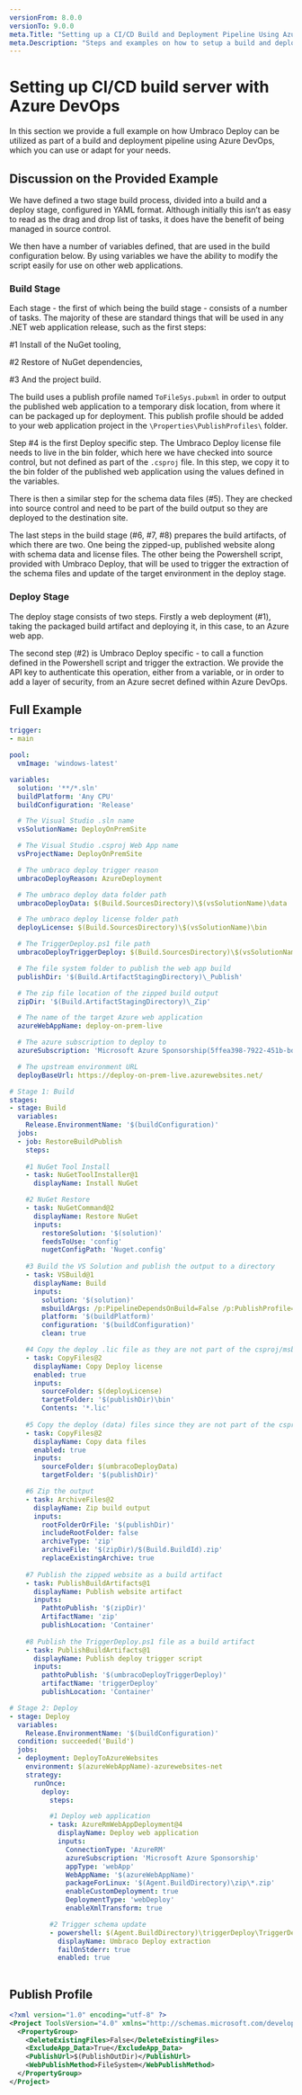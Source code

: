 ```yaml
---
versionFrom: 8.0.0
versionTo: 9.0.0
meta.Title: "Setting up a CI/CD Build and Deployment Pipeline Using Azure DevOps"
meta.Description: "Steps and examples on how to setup a build and deployment pipeline for Umbraco Deploy using Azure DevOps"
---
```


# Setting up CI/CD build server with Azure DevOps

In this section we provide a full example on how Umbraco Deploy can be utilized as part of a build and deployment pipeline using Azure DevOps, which you can use or adapt for your needs.

## Discussion on the Provided Example

We have defined a two stage build process, divided into a build and a deploy stage, configured in YAML format.  Although initially this isn’t as easy to read as the drag and drop list of tasks, it does have the benefit of being managed in source control.

We then have a number of variables defined, that are used in the build configuration below.  By using variables we have the ability to modify the script easily for use on other web applications.

### Build Stage

Each stage - the first of which being the build stage - consists of a number of tasks. The majority of these are standard things that will be used in any .NET web application release, such as the first steps:

#1 Install of the NuGet tooling, 

#2 Restore of NuGet dependencies,

#3 And the project build.

The build uses a publish profile named `ToFileSys.pubxml` in order to output the published web application to a temporary disk location, from where it can be packaged up for deployment.  This publish profile should be added to your web application project in the `\Properties\PublishProfiles\` folder.

Step #4 is the first Deploy specific step.  The Umbraco Deploy license file needs to live in the bin folder, which here we have checked into source control, but not defined as part of the `.csproj` file.  In this step, we copy it to the bin folder of the published web application using the values defined in the variables.

There is then a similar step for the schema data files (#5).  They are checked into source control and need to be part of the build output so they are deployed to the destination site.

The last steps in the build stage (#6, #7, #8) prepares the build artifacts, of which there are two.  One being the zipped-up, published website along with schema data and license files.  The other being the Powershell script, provided with Umbraco Deploy, that will be used to trigger the extraction of the schema files and update of the target environment in the deploy stage.

### Deploy Stage

The deploy stage consists of two steps.  Firstly a web deployment (#1), taking the packaged build artifact and deploying it, in this case, to an Azure web app.  

The second step (#2) is Umbraco Deploy specific - to call a function defined in the Powershell script and trigger the extraction.  We provide the API key to authenticate this operation, either from a variable, or in order to add a layer of security, from an Azure secret defined within Azure DevOps.


## Full Example

```yaml
trigger:
- main

pool:
  vmImage: 'windows-latest'

variables:
  solution: '**/*.sln'
  buildPlatform: 'Any CPU'
  buildConfiguration: 'Release'

  # The Visual Studio .sln name
  vsSolutionName: DeployOnPremSite 

  # The Visual Studio .csproj Web App name
  vsProjectName: DeployOnPremSite

  # The umbraco deploy trigger reason
  umbracoDeployReason: AzureDeployment

  # The umbraco deploy data folder path
  umbracoDeployData: $(Build.SourcesDirectory)\$(vsSolutionName)\data

  # The umbraco deploy license folder path
  deployLicense: $(Build.SourcesDirectory)\$(vsSolutionName)\bin

  # The TriggerDeploy.ps1 file path
  umbracoDeployTriggerDeploy: $(Build.SourcesDirectory)\$(vsSolutionName)\TriggerDeploy.ps1

  # The file system folder to publish the web app build
  publishDir: '$(Build.ArtifactStagingDirectory)\_Publish'

  # The zip file location of the zipped build output
  zipDir: '$(Build.ArtifactStagingDirectory)\_Zip'

  # The name of the target Azure web application
  azureWebAppName: deploy-on-prem-live

  # The azure subscription to deploy to
  azureSubscription: 'Microsoft Azure Sponsorship(5ffea398-7922-451b-bd72-fbe725185cbf)'

  # The upstream environment URL
  deployBaseUrl: https://deploy-on-prem-live.azurewebsites.net/

# Stage 1: Build
stages:
- stage: Build
  variables:
    Release.EnvironmentName: '$(buildConfiguration)'
  jobs: 
  - job: RestoreBuildPublish
    steps:
    
    #1 NuGet Tool Install
    - task: NuGetToolInstaller@1
      displayName: Install NuGet

    #2 NuGet Restore
    - task: NuGetCommand@2
      displayName: Restore NuGet
      inputs:
        restoreSolution: '$(solution)'
        feedsToUse: 'config'
        nugetConfigPath: 'Nuget.config'
        
    #3 Build the VS Solution and publish the output to a directory
    - task: VSBuild@1
      displayName: Build
      inputs:
        solution: '$(solution)'
        msbuildArgs: /p:PipelineDependsOnBuild=False /p:PublishProfile=ToFileSys.pubxml /p:DeployOnBuild=true /p:AutoParameterizationWebConfigConnectionStrings=False /p:PublishOutDir=$(publishDir) /p:MarkWebConfigAssistFilesAsExclude=false /p:TransformWebConfigEnabled=false
        platform: '$(buildPlatform)'
        configuration: '$(buildConfiguration)'
        clean: true

    #4 Copy the deploy .lic file as they are not part of the csproj/msbuild
    - task: CopyFiles@2
      displayName: Copy Deploy license
      enabled: true
      inputs:
        sourceFolder: $(deployLicense)
        targetFolder: '$(publishDir)\bin'
        Contents: '*.lic'
    
    #5 Copy the deploy (data) files since they are not part of the csproj/msbuild
    - task: CopyFiles@2
      displayName: Copy data files
      enabled: true
      inputs:
        sourceFolder: $(umbracoDeployData)
        targetFolder: '$(publishDir)'        

    #6 Zip the output    
    - task: ArchiveFiles@2
      displayName: Zip build output
      inputs:
        rootFolderOrFile: '$(publishDir)'
        includeRootFolder: false
        archiveType: 'zip'
        archiveFile: '$(zipDir)/$(Build.BuildId).zip'
        replaceExistingArchive: true
    
    #7 Publish the zipped website as a build artifact
    - task: PublishBuildArtifacts@1
      displayName: Publish website artifact
      inputs:
        PathtoPublish: '$(zipDir)'
        ArtifactName: 'zip'
        publishLocation: 'Container'
    
    #8 Publish the TriggerDeploy.ps1 file as a build artifact
    - task: PublishBuildArtifacts@1
      displayName: Publish deploy trigger script
      inputs:
        pathtoPublish: '$(umbracoDeployTriggerDeploy)' 
        artifactName: 'triggerDeploy' 
        publishLocation: 'Container'

# Stage 2: Deploy
- stage: Deploy
  variables:
    Release.EnvironmentName: '$(buildConfiguration)'
  condition: succeeded('Build')
  jobs:
  - deployment: DeployToAzureWebsites
    environment: $(azureWebAppName)-azurewebsites-net
    strategy:
      runOnce:
        deploy:
          steps:

          #1 Deploy web application
          - task: AzureRmWebAppDeployment@4
            displayName: Deploy web application
            inputs:
              ConnectionType: 'AzureRM'
              azureSubscription: 'Microsoft Azure Sponsorship'
              appType: 'webApp'
              WebAppName: '$(azureWebAppName)'
              packageForLinux: '$(Agent.BuildDirectory)\zip\*.zip'
              enableCustomDeployment: true
              DeploymentType: 'webDeploy'
              enableXmlTransform: true

          #2 Trigger schema update
          - powershell: $(Agent.BuildDirectory)\triggerDeploy\TriggerDeploy.ps1 -InformationAction:Continue -Action TriggerWithStatus -ApiKey $(deployApiKey) -BaseUrl $(deployBaseUrl) -Reason $(umbracoDeployReason) -Verbose
            displayName: Umbraco Deploy extraction
            failOnStderr: true
            enabled: true
    
```

## Publish Profile

```xml
<?xml version="1.0" encoding="utf-8" ?>
<Project ToolsVersion="4.0" xmlns="http://schemas.microsoft.com/developer/msbuild/2003">
  <PropertyGroup>
    <DeleteExistingFiles>False</DeleteExistingFiles>
    <ExcludeApp_Data>True</ExcludeApp_Data>
    <PublishUrl>$(PublishOutDir)</PublishUrl>
    <WebPublishMethod>FileSystem</WebPublishMethod>
  </PropertyGroup>
</Project>
```


